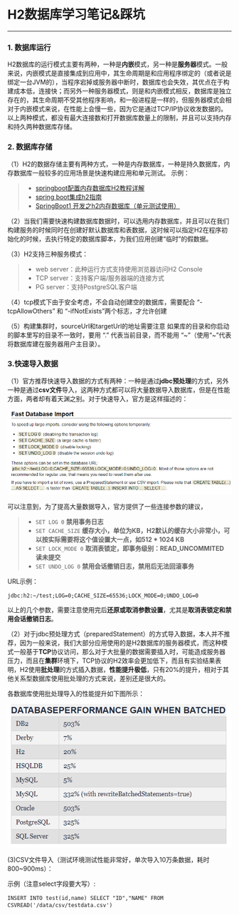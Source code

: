 # H2数据库学习笔记&踩坑

------

### 1. 数据库运行

H2数据库的运行模式主要有两种，一种是**内嵌**模式，另一种是**服务器**模式。一般来说，内嵌模式是直接集成到应用中，其生命周期是和应用程序绑定的（或者说是绑定一台JVM的），当程序宕掉或服务器中断时，数据库也会失效，其优点在于构建成本低，连接快；而另外一种服务器模式，则是和内嵌模式相反，数据库是独立存在的，其生命周期不受其他程序影响，和一般进程是一样的，但服务器模式会相对于内嵌模式来说，在性能上会慢一些，因为它是通过TCP/IP协议收发数据的。以上两种模式，都没有最大连接数和打开数据库数量上的限制，并且可以支持内存和持久两种数据库存储。

### 2. 数据库存储
（1）H2的数据存储主要有两种方式，一种是内存数据库，一种是持久数据库，内存数据库一般较多的应用场景是快速构建应用和单元测试。
示例：
> * [springboot配置内存数据库H2教程详解](https://www.jb51.net/article/118092.htm)
> * [spring boot集成h2指南](https://segmentfault.com/a/1190000007002140)
> * [SpringBoot1 开发之h2内存数据库（单元测试使用）](https://www.jianshu.com/p/57f6f5d3d008)

（2）当我们需要快速构建数据库数据时，可以选用内存数据库，并且可以在我们构建服务的时候同时在创建好默认数据库和表数据，这时候可以指定H2在程序初始化的时候，去执行特定的数据库脚本，为我们应用创建“临时”的假数据。

（3）H2支持三种服务模式： 
> * web server：此种运行方式支持使用浏览器访问H2 Console 
> * TCP server：支持客户端/服务器端的连接方式 
> * PG server：支持PostgreSQL客户端

（4）tcp模式下由于安全考虑，不会自动创建空的数据库，需要配合 “-tcpAllowOthers” 和 “-ifNotExists”两个标志，才允许创建

（5）构建集群时，sourceUrl和targetUrl的地址需要注意 如果库的目录和你启动的脚本里写的目录不一致时，要用 “.” 代表当前目录，而不能用 “\~”（使用“\~”代表将数据库建在服务器用户主目录）。

### 3.快速导入数据
（1）官方推荐快速导入数据的方式有两种：一种是通过**jdbc预处理**的方式，另外一种是通过**csv文件**导入，这两种方式都可以将大量数据导入数据库，但是在性能方面，两者却有着天渊之别。对于快速导入，官方是这样描述的：

![h2-fast-import-data](https://github.com/imubu/ubu-learning/raw/master/H2-Database/img/h2-fast-import-data.png)


可以注意到，为了提高大量数据导入，官方提供了一些连接参数的建议，
> * `SET LOG 0`  **禁用事务日志**
> * `SET CACHE_SIZE`  **缓存大小，单位为KB，H2默认的缓存大小非常小，可以按实际需要将这个值设置大一点，如512 * 1024 KB**
> * `SET LOCK_MODE 0`  **取消表锁定，即事务级别：READ_UNCOMMITED 读未提交**
> * `SET UNDO_LOG 0` **禁用会话撤销日志，禁用后无法回滚事务**


URL示例：

```
jdbc:h2:~/test;LOG=0;CACHE_SIZE=65536;LOCK_MODE=0;UNDO_LOG=0
```

以上的几个参数，需要注意使用完后**还原或取消参数设置**，尤其是**取消表锁定和禁用会话撤销日志**。


（2）对于jdbc预处理方式（preparedStatement）的方式导入数据，本人并不推荐，因为一般来说，我们大部分应用使用的是H2数据库的服务器模式，而这种模式一般基于**TCP**协议访问，那么对于大批量的数据需要插入时，可能造成服务器压力，而且在**集群**环境下，TCP协议的H2效率会更加低下，而且有实验结果表明，H2使用**批处理**的方式插入数据，**性能提升极低**，只有20%的提升，相对于其他关系型数据库使用批处理的方式来说，差别还是很大的。

各数据库使用批处理导入的性能提升如下图所示：

![database-batch-performance](https://github.com/imubu/ubu-learning/raw/master/H2-Database/img/database-batch-performance.png)

(3)CSV文件导入（测试环境测试性能非常好，单次导入10万条数据，耗时800~900ms）：

示例（注意select字段要大写）:
```
INSERT INTO test(id,name) SELECT "ID","NAME" FROM CSVREAD('/data/csv/testdata.csv')
```


